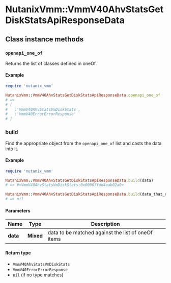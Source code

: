 # NutanixVmm::VmmV40AhvStatsGetDiskStatsApiResponseData

## Class instance methods

### `openapi_one_of`

Returns the list of classes defined in oneOf.

#### Example

```ruby
require 'nutanix_vmm'

NutanixVmm::VmmV40AhvStatsGetDiskStatsApiResponseData.openapi_one_of
# =>
# [
#   :'VmmV40AhvStatsVmDiskStats',
#   :'VmmV40ErrorErrorResponse'
# ]
```

### build

Find the appropriate object from the `openapi_one_of` list and casts the data into it.

#### Example

```ruby
require 'nutanix_vmm'

NutanixVmm::VmmV40AhvStatsGetDiskStatsApiResponseData.build(data)
# => #<VmmV40AhvStatsVmDiskStats:0x00007fdd4aab02a0>

NutanixVmm::VmmV40AhvStatsGetDiskStatsApiResponseData.build(data_that_doesnt_match)
# => nil
```

#### Parameters

| Name | Type | Description |
| ---- | ---- | ----------- |
| **data** | **Mixed** | data to be matched against the list of oneOf items |

#### Return type

- `VmmV40AhvStatsVmDiskStats`
- `VmmV40ErrorErrorResponse`
- `nil` (if no type matches)


